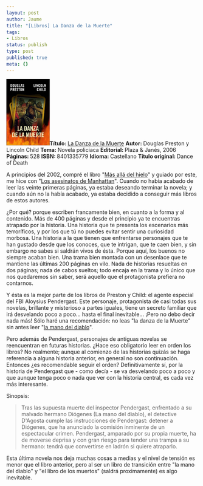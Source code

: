 ```yaml
---
layout: post
author: Jaume
title: "[Libros] La Danza de la Muerte"
tags:
- Libros
status: publish
type: post
published: true
meta: {}
---
```

<img src="../images_posts/La Danza de la Muerte.jpg" height="175" class="noborder alignleft"/><b>Título: </b><a href="http://www.elcorteingles.es/libros/producto/libro_descripcion.asp?CODIISBN=8401335779">La Danza de la Muerte</a>
<b>Autor: </b>Douglas Preston y Lincoln Child
<b>Tema: </b>Novela policiaca
<b>Editorial: </b>Plaza & Janés, 2006
<b>Páginas: </b>528
<b>ISBN: </b>8401335779
<b>Idioma: </b>Castellano
<b>Título original: </b>Dance of Death


A principios del 2002, compré el libro "<a href="http://www.elcorteingles.es/libros/producto/libro_descripcion.asp?codiisbn=8401329442">Más allá del hielo</a>" y guiado por este, me hice con "<a href="http://www.elcorteingles.es/libros/producto/libro_descripcion.asp?CODIISBN=8497931610">Los asesinatos de Manhattan</a>". Cuando no había acabado de leer las veinte primeras páginas,  ya estaba deseando terminar la novela; y cuando aún no la había acabado, ya estaba decidido a conseguir más libros de estos autores.

¿Por qué? porque escriben francamente bien, en cuanto a la forma y al contenido. Más de 400 páginas y desde el principio ya te encuentras atrapado por la historia. Una historia que te presenta los escenarios más terroríficos, y por los que tú no puedes evitar sentir una curiosidad morbosa. Una historia a la que tienen que enfrentarse personajes que te han gustado desde que los conoces, que te intrigan, que te caen bien, y sin embargo no sabes si saldrán vivos de ésta. Porque aquí, los buenos no siempre acaban bien. 
Una trama bien montada con un desenlace que te mantiene las últimas 200 páginas en vilo. Nada de historias resueltas en dos páginas; nada de cabos sueltos; todo encaja en la trama y lo único que nos quedaremos sin saber, será aquello que el protagonista prefiera no contarnos.

Y ésta es la mejor parte de los libros de Preston y Child: el agente especial del FBI Aloysius Pendergast. Este personaje, protagonista de casi todas sus novelas, brillante y misterioso a partes iguales, tiene un secreto familiar que irá desvelando poco a poco... hasta el final inevitable... ¡Pero no debo decir nada más! Sólo haré una recomendación: no leas "la danza de la Muerte" sin antes leer "<a href="http://www.elcorteingles.es/libros/producto/libro_descripcion.asp?codiisbn=8497938925">la mano del diablo</a>". 

Pero además de Pendergast, personajes de antiguas novelas se reencuentran en futuras historias. ¿Hace eso obligatorio leer en orden los libros? No realmente; aunque al comienzo de las historias quizás se haga referencia a alguna historia anterior, en general no son  continuación. Entonces ¿es recomendable seguir el orden? Definitivamente sí, por la historia de Pendergast que - como decía - se va desvelando poco a poco y que aunque tenga poco o nada que ver con la historia central, es cada vez más interesante.

Sinopsis:
<blockquote>Tras las supuesta muerte del inspector Pendergast, enfrentado a su malvado hermano Diógenes (La mano del diablo), el detective D'Agosta cumple las instrucciones de Pendergast: detener a Diógenes, que ha anunciado la comisión inminente de un espectacular crimen. Pendergast, amparado por su propia muerte, ha de moverse deprisa y con gran riesgo para tender una trampa a su hermano: tendrá que convertirse en ladrón si quiere atraparlo.</blockquote>

Esta última novela nos deja muchas cosas a medias y el nivel de tensión es menor que el libro anterior, pero al ser un libro de transición entre "la mano del diablo" y "el libro de los muertos" (saldrá proximamente) es algo inevitable. 
